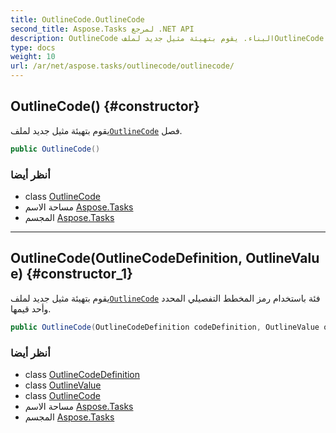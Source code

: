 ```yaml
---
title: OutlineCode.OutlineCode
second_title: Aspose.Tasks لمرجع .NET API
description: OutlineCode البناء. يقوم بتهيئة مثيل جديد لملفOutlineCode فصل.
type: docs
weight: 10
url: /ar/net/aspose.tasks/outlinecode/outlinecode/
---
```

## OutlineCode() {#constructor}

يقوم بتهيئة مثيل جديد لملف[`OutlineCode`](../) فصل.

```csharp
public OutlineCode()
```

### أنظر أيضا

* class [OutlineCode](../)
* مساحة الاسم [Aspose.Tasks](../../outlinecode/)
* المجسم [Aspose.Tasks](../../../)

---

## OutlineCode(OutlineCodeDefinition, OutlineValue) {#constructor_1}

يقوم بتهيئة مثيل جديد لملف[`OutlineCode`](../) فئة باستخدام رمز المخطط التفصيلي المحدد وأحد قيمها.

```csharp
public OutlineCode(OutlineCodeDefinition codeDefinition, OutlineValue outlineValue)
```

### أنظر أيضا

* class [OutlineCodeDefinition](../../outlinecodedefinition/)
* class [OutlineValue](../../outlinevalue/)
* class [OutlineCode](../)
* مساحة الاسم [Aspose.Tasks](../../outlinecode/)
* المجسم [Aspose.Tasks](../../../)



